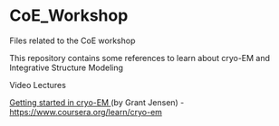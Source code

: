 # CoE_Workshop
Files related to the CoE workshop

This repository contains some references to learn about cryo-EM and Integrative Structure Modeling

Video Lectures

<a href="https://www.coursera.org/learn/cryo-em"> Getting started in cryo-EM </a>(by Grant Jensen) - https://www.coursera.org/learn/cryo-em

